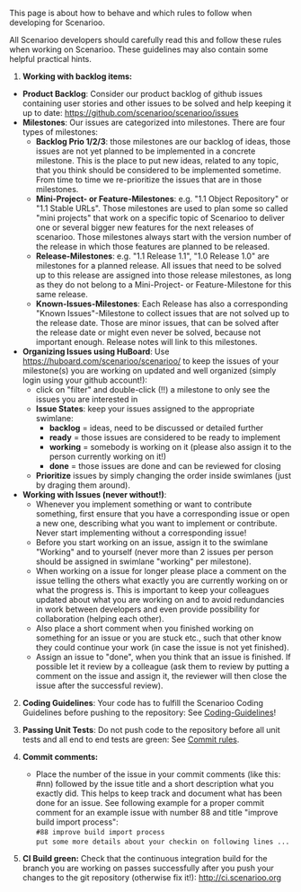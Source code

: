 This page is about how to behave and which rules to follow when developing for Scenarioo.

All Scenarioo developers should carefully read this and follow these rules when working on Scenarioo.
These guidelines may also contain some helpful practical hints.

1. **Working with backlog items:**
 * **Product Backlog**: Consider our product backlog of github issues containing user stories and other issues to be solved and help keeping it up to date: https://github.com/scenarioo/scenarioo/issues
 * **Milestones**: Our issues are categorized into milestones. There are four types of milestones:
    * **Backlog Prio 1/2/3**: those milestones are our backlog of ideas, those issues are not yet planned to be implemented in a concrete milestone. This is the place to put new ideas, related to any topic, that you think should be considered to be implemented sometime. From time to time we re-prioritize the issues that are in those milestones.
    * **Mini-Project- or Feature-Milestones**: e.g. "1.1 Object Repository" or "1.1 Stable URLs". Those milestones are used to plan some so called "mini projects" that work on a specific topic of Scenarioo to deliver one or several bigger new features for the next releases of scenarioo. Those milestones always start with the version number of the release in which those features are planned to be released.
    * **Release-Milestones**: e.g. "1.1 Release 1.1", "1.0 Release 1.0" are milestones for a planned release. All issues that need to be solved up to this release are assigned into those release milestones, as long as they do not belong to a Mini-Project- or Feature-Milestone for this same release.
    * **Known-Issues-Milestones**: Each Release has also a corresponding "Known Issues"-Milestone to collect issues that are not solved up to the release date. Those are minor issues, that can be solved after the release date or might even never be solved, because not important enough. Release notes will link to this milestones.
 * **Organizing Issues using HuBoard**: Use https://huboard.com/scenarioo/scenarioo/ to keep the issues of your milestone(s) you are working on updated and well organized (simply login using your github account!):
    * click on "filter" and double-click (!!) a milestone to only see the issues you are interested in
    * **Issue States**: keep your issues assigned to the appropriate swimlane:
       * **backlog** = ideas, need to be discussed or detailed further
       * **ready** = those issues are considered to be ready to implement
       * **working** = somebody is working on it (please also assign it to the person currently working on it!)
       * **done** = those issues are done and can be reviewed for closing
    * **Prioritize** issues by simply changing the order inside swimlanes (just by draging them around).
 * **Working with Issues (never without!)**:
    * Whenever you implement something or want to contribute something, first ensure that you have a corresponding issue or open a new one, describing what you want to implement or contribute. Never start implementing without a corresponding issue!
    * Before you start working on an issue, assign it to the swimlane "Working" and to yourself (never more than 2 issues per person should be assigned in swimlane "working" per milestone).
    * When working on a issue for longer please place a comment on the issue telling the others what exactly you are currently working on or what the progress is. This is important to keep your colleagues updated about what you are working on and to avoid redundancies in work between developers and even provide possibility for collaboration (helping each other).
    * Also place a short comment when you finished working on something for an issue or you are stuck etc., such that other know they could continue your work (in case the issue is not yet finished).
    * Assign an issue to "done", when you think that an issue is finished. If possible let it review by a colleague (ask them to review by putting a comment on the issue and assign it, the reviewer will then close the issue after the successful review).

2. **Coding Guidelines**: Your code has to fulfill the Scenarioo Coding Guidelines before pushing to the repository: See [Coding-Guidelines](Coding-Guidelines.md)!

3. **Passing Unit Tests**: Do not push code to the repository before all unit tests and all end to end tests are green: See [Commit rules](Commit-rules.md).

4. **Commit comments:**
   * Place the number of the issue in your commit comments (like this: #nn) followed by the issue title and a short description what you exactly did. This helps to keep track and document what has been done for an issue. See following example for a proper commit comment for an example issue with number 88 and title "improve build import process":  
`#88 improve build import process`  
`put some more details about your checkin on following lines ...`

5. **CI Build green:** 
Check that the continuous integration build for the branch you are working on passes successfully after you push your changes to the git repository (otherwise fix it!): http://ci.scenarioo.org



